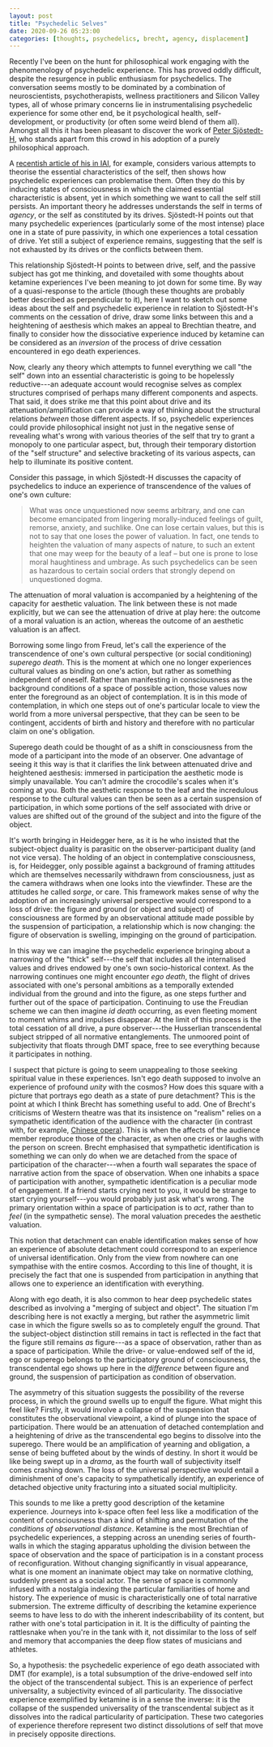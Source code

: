 ```yaml
---
layout: post
title: "Psychedelic Selves"
date: 2020-09-26 05:23:00
categories: [thoughts, psychedelics, brecht, agency, displacement]
---
```


Recently I've been on the hunt for philosophical work engaging with the phenomenology of psychedelic experience. This has proved oddly difficult, despite the resurgence in public enthusiasm for psychedelics. The conversation seems mostly to be dominated by a combination of neuroscientists, psychotherapists, wellness practitioners and Silicon Valley types, all of whose primary concerns lie in instrumentalising psychedelic experience for some other end, be it psychological health, self-development, or productivity (or often some weird blend of them all). Amongst all this it has been pleasant to discover the work of [Peter Sjöstedt-H](http://www.philosopher.eu/), who stands apart from this crowd in his adoption of a purely philosophical approach.

A [recentish article of his in IAI](https://iai.tv/articles/the-self-unlocked-auid-1497), for example, considers various attempts to theorise the essential characteristics of the self, then shows how psychedelic experiences can problematise them. Often they do this by inducing states of consciousness in which the claimed essential characteristic is absent, yet in which something we want to call the self still persists. An important theory he addresses understands the self in terms of _agency_, or the self as constituted by its drives. Sjöstedt-H points out that many psychedelic experiences (particularly some of the most intense) place one in a state of pure passivity, in which one experiences a total cessation of drive. Yet still a subject of experience remains, suggesting that the self is not exhausted by its drives or the conflicts between them.

This relationship Sjöstedt-H points to between drive, self, and the passive subject has got me thinking, and dovetailed with some thoughts about ketamine experiences I've been meaning to jot down for some time. By way of a quasi-response to the article (though these thoughts are probably better described as perpendicular to it), here I want to sketch out some ideas about the self and psychedelic experience in relation to Sjöstedt-H's comments on the cessation of drive, draw some links between this and a heightening of aesthesis which makes an appeal to Brechtian theatre, and finally to consider how the dissociative experience induced by ketamine can be considered as an _inversion_ of the process of drive cessation encountered in ego death experiences.

<!--end_excerpt-->

Now, clearly any theory which attempts to funnel everything we call "the self" down into an essential characteristic is going to be hopelessly reductive---an adequate account would recognise selves as complex structures comprised of perhaps many different components and aspects. That said, it does strike me that this point about drive and its attenuation/amplification can provide a way of thinking about the structural relations _between_ those different aspects. If so, psychedelic experiences could provide philosophical insight not just in the negative sense of revealing what's wrong with various theories of the self that try to grant a monopoly to one particular aspect, but, through their temporary distortion of the "self structure" and selective bracketing of its various aspects, can help to illuminate its positive content.

Consider this passage, in which Sjöstedt-H discusses the capacity of psychedelics to induce an experience of transcendence of the values of one's own culture:

> What was once unquestioned now seems arbitrary, and one can become emancipated from lingering morally-induced feelings of guilt, remorse, anxiety, and suchlike. One can lose certain values, but this is not to say that one loses the power of valuation. In fact, one tends to heighten the valuation of many aspects of nature, to such an extent that one may weep for the beauty of a leaf – but one is prone to lose moral haughtiness and umbrage. As such psychedelics can be seen as hazardous to certain social orders that strongly depend on unquestioned dogma.

The attenuation of moral valuation is accompanied by a heightening of the capacity for aesthetic valuation. The link between these is not made explicitly, but we can see the attenuation of drive at play here: the outcome of a moral valuation is an action, whereas the outcome of an aesthetic valuation is an affect.

Borrowing some lingo from Freud, let's call the experience of the transcendence of one's own cultural perspective (or social conditioning) _superego death_. This is the moment at which one no longer experiences cultural values as binding on one's action, but rather as something independent of oneself. Rather than manifesting in consciousness as the background conditions of a space of possible action, those values now enter the foreground as an object of contemplation. It is in this mode of contemplation, in which one steps out of one's particular locale to view the world from a more universal perspective, that they can be seen to be contingent, accidents of birth and history and therefore with no particular claim on one's obligation.

Superego death could be thought of as a shift in consciousness from the mode of a participant into the mode of an observer. One advantage of seeing it this way is that it clarifies the link between attenuated drive and heightened aesthesis: immersed in participation the aesthetic mode is simply unavailable. You can't admire the crocodile's scales when it's coming at you. Both the aesthetic response to the leaf and the incredulous response to the cultural values can then be seen as a certain suspension of participation, in which some portions of the self associated with drive or values are shifted out of the ground of the subject and into the figure of the object.

It's worth bringing in Heidegger here, as it is he who insisted that the subject-object duality is parasitic on the observer-participant duality (and not vice versa). The holding of an object in contemplative consciousness, is, for Heidegger, only possible against a background of framing attitudes which are themselves necessarily withdrawn from consciousness, just as the camera withdraws when one looks into the viewfinder. These are the attitudes he called _sorge_, or care. This framework makes sense of why the adoption of an increasingly universal perspective would correspond to a loss of drive: the figure and ground (or object and subject) of consciousness are formed by an observational attitude made possible by the suspension of participation, a relationship which is now changing: the figure of observation is swelling, impinging on the ground of participation.

In this way we can imagine the psychedelic experience bringing about a narrowing of the "thick" self---the self that includes all the internalised values and drives endowed by one's own socio-historical context. As the narrowing continues one might encounter _ego death_, the flight of drives associated with one's personal ambitions as a temporally extended individual from the ground and into the figure, as one steps further and further out of the space of participation. Continuing to use the Freudian scheme we can then imagine _id death_ occurring, as even fleeting moment to moment whims and impulses disappear. At the limit of this process is the total cessation of all drive, a pure observer---the Husserlian transcendental subject stripped of all normative entanglements. The unmoored point of subjectivity that floats through DMT space, free to see everything because it participates in nothing.

I suspect that picture is going to seem unappealing to those seeking spiritual value in these experiences. Isn't ego death supposed to involve an experience of profound _unity_ with the cosmos? How does this square with a picture that portrays ego death as a state of pure detachment? This is the point at which I think Brecht has something useful to add. One of Brecht's criticisms of Western theatre was that its insistence on "realism" relies on a sympathetic identification of the audience with the character (in contrast with, for example, [Chinese opera]({{site.baseurl}}/2020/07/07/brecht.html)). This is when the affects of the audience member reproduce those of the character, as when one cries or laughs with the person on screen. Brecht emphasised that sympathetic identification is something we can only do when we are detached from the space of participation of the character---when a fourth wall separates the space of narrative action from the space of observation. When one inhabits a space of participation with another, sympathetic identification is a peculiar mode of engagement. If a friend starts crying next to you, it would be strange to start crying yourself---you would probably just ask what's wrong. The primary orientation within a space of participation is to _act_, rather than to _feel_ (in the sympathetic sense). The moral valuation precedes the aesthetic valuation.

This notion that detachment can enable identification makes sense of how an experience of absolute detachment could correspond to an experience of universal identification. Only from the view from nowhere can one sympathise with the entire cosmos. According to this line of thought, it is precisely the fact that one is suspended from participation in anything that allows one to experience an identification with everything.

Along with ego death, it is also common to hear deep psychedelic states described as involving a "merging of subject and object". The situation I'm describing here is not exactly a merging, but rather the asymmetric limit case in which the figure swells so as to completely engulf the ground. That the subject-object distinction still remains in tact is reflected in the fact that the figure still remains _as_ figure---as a space of observation, rather than as a space of participation. While the drive- or value-endowed self of the id, ego or superego belongs to the participatory ground of consciousness, the transcendental ego shows up here in the _difference_ between figure and ground, the suspension of participation as condition of observation.

The asymmetry of this situation suggests the possibility of the reverse process, in which the ground swells up to engulf the figure. What might this feel like? Firstly, it would involve a collapse of the suspension that constitutes the observational viewpoint, a kind of plunge into the space of participation. There would be an attenuation of detached contemplation and a heightening of drive as the transcendental ego begins to dissolve into the superego. There would be an amplification of yearning and obligation, a sense of being buffeted about by the winds of destiny. In short it would be like being swept up in a _drama_, as the fourth wall of subjectivity itself comes crashing down. The loss of the universal perspective would entail a diminishment of one's capacity to sympathetically identify, an experience of detached objective unity fracturing into a situated social multiplicity.

This sounds to me like a pretty good description of the ketamine experience. Journeys into k-space often feel less like a modification of the content of consciousness than a kind of shifting and permutation of the _conditions of observational distance_. Ketamine is the most Brechtian of psychedelic experiences, a stepping across an unending series of fourth-walls in which the staging apparatus upholding the division between the space of observation and the space of participation is in a constant process of reconfiguration. Without changing significantly in visual appearance, what is one moment an inanimate object may take on normative clothing, suddenly present as a social actor. The sense of space is commonly infused with a nostalgia indexing the particular familiarities of home and history. The experience of music is characteristically one of total narrative submersion. The extreme difficulty of describing the ketamine experience seems to have less to do with the inherent indescribability of its content, but rather with one's total participation in it. It is the difficulty of painting the rattlesnake when you're in the tank with it, not dissimilar to the loss of self and memory that accompanies the deep flow states of musicians and athletes.

So, a hypothesis: the psychedelic experience of ego death associated with DMT (for example), is a total subsumption of the drive-endowed self into the object of the transcendental subject. This is an experience of perfect universality, a subjectivity evinced of all particularity. The dissociative experience exemplified by ketamine is in a sense the inverse: it is the collapse of the suspended universality of the transcendental subject as it dissolves into the radical particularity of participation. These two categories of experience therefore represent two distinct dissolutions of self that move in precisely opposite directions.
